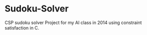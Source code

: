 # Sudoku-Solver
CSP sudoku solver
Project for my AI class in 2014 using constraint satisfaction in C.

